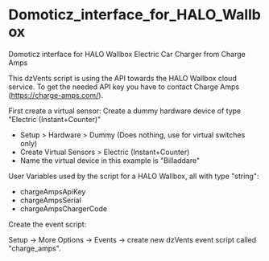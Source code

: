 # Domoticz_interface_for_HALO_Wallbox
Domoticz interface for HALO Wallbox Electric Car Charger from Charge Amps

This dzVents script is using the API towards the HALO Wallbox cloud service.
To get the needed API key you have to contact Charge Amps (https://charge-amps.com/).

First create a virtual sensor:
Create a dummy hardware device of type "Electric (Instant+Counter)"
* Setup > Hardware > Dummy (Does nothing, use for virtual switches only)
* Create Virtual Sensors > Electric (Instant+Counter)
* Name the virtual device in this example is "Billaddare"

User Variables used by the script for a HALO Wallbox, all with type "string":
* chargeAmpsApiKey
* chargeAmpsSerial
* chargeAmpsChargerCode

Create the event script:

Setup -> More Options -> Events -> create new dzVents event script called "charge_amps".
